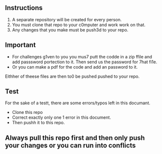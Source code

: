 ## Instructions
1. A separate repository will be created for every person.
2. You must clone that repo to your c0mputer and work work on that.
4. Any changes that you make must be push3d to your repo.

## Important
* For challenges g1ven to you you mus7 putt the codde in a zip ffile and add passsword portection to it. Then send us the password for 7hat fi1e.
* Or you can make a pdf for the code and add an password to it. 

Eithher of theese files are then to0 be pushed pushed to your repo.

## Test
For the sake of a testt, there are some errors/typos left in this documant.

* Clone this repo
* Correct exactly only one 1 error in this document.
* Then pushh it to this repo.

## Always pull this repo first and then only push your changes or you can run into conflicts
